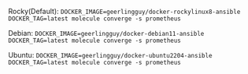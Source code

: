 Rocky(Default):
`DOCKER_IMAGE=geerlingguy/docker-rockylinux8-ansible DOCKER_TAG=latest molecule converge -s prometheus`

Debian:
`DOCKER_IMAGE=geerlingguy/docker-debian11-ansible DOCKER_TAG=latest molecule converge -s prometheus`

Ubuntu:
`DOCKER_IMAGE=geerlingguy/docker-ubuntu2204-ansible DOCKER_TAG=latest molecule converge -s prometheus`